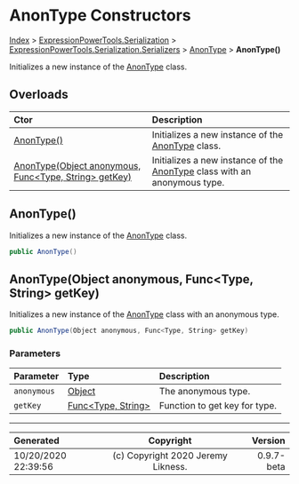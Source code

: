 ﻿# AnonType Constructors

[Index](../index.md) > [ExpressionPowerTools.Serialization](ExpressionPowerTools.Serialization.a.md) > [ExpressionPowerTools.Serialization.Serializers](ExpressionPowerTools.Serialization.Serializers.n.md) > [AnonType](ExpressionPowerTools.Serialization.Serializers.AnonType.cs.md) > **AnonType()**

Initializes a new instance of the [AnonType](ExpressionPowerTools.Serialization.Serializers.AnonType.cs.md) class.

## Overloads

| Ctor | Description |
| :-- | :-- |
| [AnonType()](#anontype) | Initializes a new instance of the [AnonType](ExpressionPowerTools.Serialization.Serializers.AnonType.cs.md) class. |
| [AnonType(Object anonymous, Func&lt;Type, String> getKey)](#anontypeobject-anonymous-functype-string-getkey) | Initializes a new instance of the [AnonType](ExpressionPowerTools.Serialization.Serializers.AnonType.cs.md) class            with an anonymous type. |

## AnonType()

Initializes a new instance of the [AnonType](ExpressionPowerTools.Serialization.Serializers.AnonType.cs.md) class.

```csharp
public AnonType()
```



## AnonType(Object anonymous, Func&lt;Type, String> getKey)

Initializes a new instance of the [AnonType](ExpressionPowerTools.Serialization.Serializers.AnonType.cs.md) class
            with an anonymous type.

```csharp
public AnonType(Object anonymous, Func<Type, String> getKey)
```

### Parameters

| Parameter | Type | Description |
| :-- | :-- | :-- |
| `anonymous` | [Object](https://docs.microsoft.com/dotnet/api/system.object) | The anonymous type. |
| `getKey` | [Func&lt;Type, String>](https://docs.microsoft.com/dotnet/api/system.func-2) | Function to get key for type. |



---

| Generated | Copyright | Version |
| :-- | :-: | --: |
| 10/20/2020 22:39:56 | (c) Copyright 2020 Jeremy Likness. | 0.9.7-beta |
